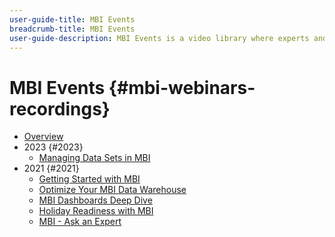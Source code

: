 ```yaml
---
user-guide-title: MBI Events
breadcrumb-title: MBI Events
user-guide-description: MBI Events is a video library where experts and peers have shared their thoughts and ideas on Adobe Commerce.
---
```


# MBI Events  {#mbi-webinars-recordings}

+ [Overview](overview.md)
+ 2023 {#2023}
  + [Managing Data Sets in MBI](2023/manage-data-sets.md)
+ 2021 {#2021}
  + [Getting Started with MBI](2021-22/getting-started.md)
  + [Optimize Your MBI Data Warehouse](2021-22/optimize-data-warehouse.md)
  + [MBI Dashboards Deep Dive](2021-22/dashboards-deep-dive.md)
  + [Holiday Readiness with MBI](2021-22/holiday-readiness.md)
  + [MBI - Ask an Expert](2021-22/ask-expert.md)
  
<!--+ Commerce Events {#commerce-events}
  + [Overview](commerce-events/overview.md)
  + 2022 {#2022}
    + [Top Tips and Tricks for Adobe Campaign Standard](customer-journeys/2022/tips-and-tricks.md)
    + [Develop and customize data models in Adobe [!DNL Campaign Classic]](customer-journeys/2022/data-models.md)

+ Data and insights {#commerce-release-updates}
  + [Overview](commerce-release-updates/overview.md)
  + 2022 {#2022}
    + [Innovations and trends](data-and-insights/2022/innovations.md)
    + [Sensei and Analysis Workspace](data-and-insights/2022/sensei.md)
    + [Personalize and automate with Adobe Target](data-and-insights/2022/personalize.md)
    + [Analytics and Target applications for Mobile and Apps](data-and-insights/2022/mobile-and-apps.md)
    + [Cross Device Analytics and Customer Journey Analytics](data-and-insights/2022/cross-device-analytics.md) -->